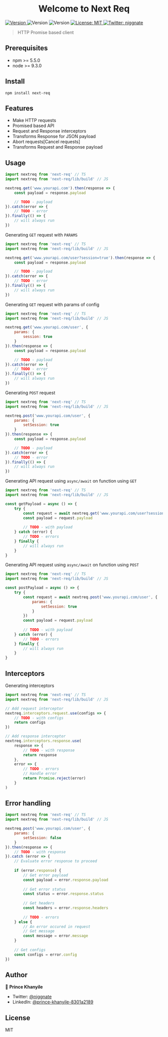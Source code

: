 <h1 align="center">Welcome to Next Req </h1>
<p>
    <a href="https://www.npmjs.com/package/next-req" target="_blank">
        <img alt="Version" src="https://img.shields.io/npm/v/next-req.svg">
    </a>
    <img alt="Version" src="https://img.shields.io/badge/npm-%3E%3D5.5.0-blue.svg" />
    <img alt="Version" src="https://img.shields.io/badge/node-%3E%3D9.3.0-blue.svg" />
    <a href="#" target="_blank">
        <img alt="License: MIT" src="https://img.shields.io/badge/License-MIT-yellow.svg" />
    </a>
    <a href="https://twitter.com/niggnate" target="_blank">
        <img alt="Twitter: niggnate" src="https://img.shields.io/twitter/follow/niggnate.svg?style=social" />
    </a>
</p>

> HTTP Promise based client

## Prerequisites

- npm >= 5.5.0
- node >= 9.3.0

## Install

```shell
npm install next-req
```

## Features

- Make HTTP requests
- Promised based API
- Request and Response interceptors
- Transforms Response for JSON payload
- Abort requests[Cancel requests]
- Transforms Request and Response payload

## Usage

```javascript
import nextreq from 'next-req' // TS
import nextreq from 'next-req/lib/build' // JS

nextreq.get('www.yourapi.com').then(response => {
    const payload = response.payload

    // TODO - payload
}).catch(error => {
    // TODO - error
}).finally(() => {
    // will always run
})
```

Generating `GET` request with `PARAMS`
```javascript
import nextreq from 'next-req' // TS
import nextreq from 'next-req/lib/build' // JS

nextreq.get('www.yourapi.com/user?session=true').then(response => {
    const payload = response.payload

    // TODO - payload
}).catch(error => {
    // TODO - error
}).finally(() => {
    // will always run
})
```

Generating `GET` request with params of config
```javascript
import nextreq from 'next-req' // TS
import nextreq from 'next-req/lib/build' // JS

nextreq.get('www.yourapi.com/user', {
    params: {
        session: true
    }
}).then(response => {
    const payload = response.payload

    // TODO - payload
}).catch(error => {
    // TODO - error
}).finally(() => {
    // will always run
})
```

Generating `POST` request
```javascript
import nextreq from 'next-req' // TS
import nextreq from 'next-req/lib/build' // JS

nextreq.post('www.yourapi.com/user', {
    params: {
        setSession: true
    }
}).then(response => {
    const payload = response.payload

    // TODO - payload
}).catch(error => {
    // TODO - error
}).finally(() => {
    // will always run
})
```

Generating API request using `async/await` on function using `GET`
```javascript
import nextreq from 'next-req' // TS
import nextreq from 'next-req/lib/build' // JS

const getPayload = async () => {
    try {
        const request = await nextreq.get('www.yourapi.com/user?session=true')
        const payload = request.payload
        
        // TODO - with payload
    } catch (error) {
        // TODO - errors
    } finally {
        // will always run
    }
}
```

Generating API request using `async/await` on function using `POST`
```javascript
import nextreq from 'next-req' // TS
import nextreq from 'next-req/lib/build' // JS

const postPayload = async () => {
    try {
        const request = await nextreq.post('www.yourapi.com/user', {
            params: {
                setSession: true
            }
        })
        const payload = request.payload
        
        // TODO - with payload
    } catch (error) {
        // TODO - errors
    } finally {
        // will always run
    }
}
```

## Interceptors

Generating interceptors

```javascript
import nextreq from 'next-req' // TS
import nextreq from 'next-req/lib/build' // JS

// Add request interceptor
nextreq.interceptors.request.use(configs => {
    // TODO - with configs
    return configs
})

// Add response interceptor
nextreq.interceptors.response.use(
    response => {
        // TODO - with response
        return response
    },
    error => {
        // TODO - errors
        // Handle error
        return Promise.reject(error)
    }
)
```

## Error handling
```javascript
import nextreq from 'next-req' // TS
import nextreq from 'next-req/lib/build' // JS

nextreq.post('www.yourapi.com/user', {
    params: {
        setSession: false
    }
}).then(response => {
    // TODO - with response
}).catch (error => {
    // Evaluate error response to proceed
    
    if (error.response) {
        // Get error payload
        const payload = error.response.payload
        
        // Get error status
        const status = error.response.status
        
        // Get headers
        const headers = error.response.headers
        
        // TODO - errors
    } else {
        // An error occured in request
        // Get message
        const message = error.message
    }
    
    // Get configs
    const configs = error.config
})
```

## Author

👤 **Prince Khanyile**

* Twitter: [@niggnate](https://twitter.com/niggnate)
* LinkedIn: [@prince-khanyile-8301a2189](https://www.linkedin.com/in/prince-khanyile-8301a2189/)

## License
MIT

